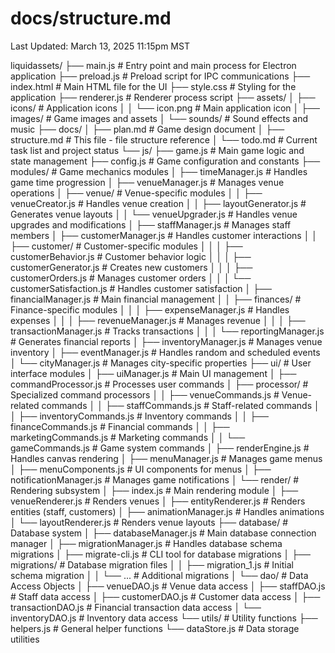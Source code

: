 # docs/structure.md

Last Updated: March 13, 2025 11:15pm MST

liquidassets/
├── main.js                # Entry point and main process for Electron application
├── preload.js             # Preload script for IPC communications
├── index.html             # Main HTML file for the UI
├── style.css              # Styling for the application
├── renderer.js            # Renderer process script
├── assets/
│   ├── icons/             # Application icons
│   │   └── icon.png       # Main application icon
│   ├── images/            # Game images and assets
│   └── sounds/            # Sound effects and music
├── docs/
│   ├── plan.md            # Game design document
│   ├── structure.md       # This file - file structure reference
│   └── todo.md            # Current task list and project status
└── js/
    ├── game.js            # Main game logic and state management
    ├── config.js          # Game configuration and constants
    ├── modules/           # Game mechanics modules
    │   ├── timeManager.js         # Handles game time progression
    │   ├── venueManager.js        # Manages venue operations
    │   ├── venue/                 # Venue-specific modules
    │   │   ├── venueCreator.js    # Handles venue creation
    │   │   ├── layoutGenerator.js # Generates venue layouts
    │   │   └── venueUpgrader.js   # Handles venue upgrades and modifications
    │   ├── staffManager.js        # Manages staff members
    │   ├── customerManager.js     # Handles customer interactions
    │   │   ├── customer/          # Customer-specific modules
    │   │   │   ├── customerBehavior.js   # Customer behavior logic
    │   │   │   ├── customerGenerator.js  # Creates new customers
    │   │   │   ├── customerOrders.js     # Manages customer orders
    │   │   │   └── customerSatisfaction.js # Handles customer satisfaction
    │   ├── financialManager.js    # Main financial management
    │   │   ├── finances/          # Finance-specific modules
    │   │   │   ├── expenseManager.js    # Handles expenses
    │   │   │   ├── revenueManager.js    # Manages revenue
    │   │   │   ├── transactionManager.js # Tracks transactions
    │   │   │   └── reportingManager.js  # Generates financial reports
    │   ├── inventoryManager.js    # Manages venue inventory
    │   ├── eventManager.js        # Handles random and scheduled events
    │   └── cityManager.js         # Manages city-specific properties
    ├── ui/                # User interface modules
    │   ├── uiManager.js           # Main UI management
    │   ├── commandProcessor.js    # Processes user commands
    │   ├── processor/             # Specialized command processors
    │   │   ├── venueCommands.js   # Venue-related commands
    │   │   ├── staffCommands.js   # Staff-related commands
    │   │   ├── inventoryCommands.js # Inventory commands
    │   │   ├── financeCommands.js # Financial commands
    │   │   ├── marketingCommands.js # Marketing commands
    │   │   └── gameCommands.js    # Game system commands
    │   ├── renderEngine.js        # Handles canvas rendering
    │   ├── menuManager.js         # Manages game menus
    │   ├── menuComponents.js      # UI components for menus
    │   ├── notificationManager.js # Manages game notifications
    │   └── render/               # Rendering subsystem
    │       ├── index.js           # Main rendering module
    │       ├── venueRenderer.js   # Renders venues
    │       ├── entityRenderer.js  # Renders entities (staff, customers)
    │       ├── animationManager.js # Handles animations
    │       └── layoutRenderer.js  # Renders venue layouts
    ├── database/          # Database system
    │   ├── databaseManager.js     # Main database connection manager
    │   ├── migrationManager.js    # Handles database schema migrations
    │   ├── migrate-cli.js         # CLI tool for database migrations
    │   ├── migrations/            # Database migration files
    │   │   ├── migration_1.js     # Initial schema migration
    │   │   └── ...                # Additional migrations
    │   └── dao/                   # Data Access Objects
    │       ├── venueDAO.js        # Venue data access
    │       ├── staffDAO.js        # Staff data access
    │       ├── customerDAO.js     # Customer data access
    │       ├── transactionDAO.js  # Financial transaction data access
    │       └── inventoryDAO.js    # Inventory data access
    └── utils/             # Utility functions
        ├── helpers.js             # General helper functions
        └── dataStore.js           # Data storage utilities